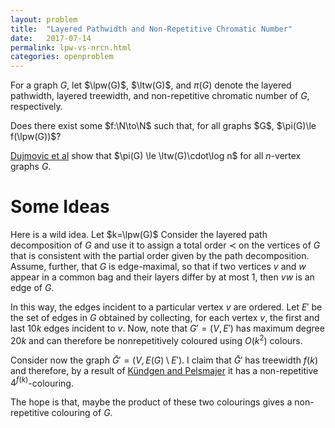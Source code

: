 ```yaml
---
layout: problem
title:  "Layered Pathwidth and Non-Repetitive Chromatic Number"
date:   2017-07-14
permalink: lpw-vs-nrcn.html
categories: openproblem
---
```

$\DeclareMathOperator{\lpw}{lpw}\DeclareMathOperator{\ltw}{ltw}$

For a graph $G$, let $\lpw(G)$, $\ltw(G)$, and $\pi(G)$ denote the layered pathwidth, layered treewidth, and non-repetitive chromatic number of $G$, respectively.

<div class="problem">
  Does there exist some $f:\N\to\N$ such that, for all graphs $G$, $\pi(G)\le f(\lpw(G))$?
</div>

[Dujmovic et al][dujmovic-ea] show that $\pi(G) \le \ltw(G)\cdot\log n$ for all $n$-vertex graphs $G$.

# Some Ideas

Here is a wild idea.  Let $k=\lpw(G)$  Consider the layered path decomposition of $G$ and use it to assign a total order $\prec$ on the vertices of $G$ that is consistent with the partial order given by the path decomposition.  Assume, further, that $G$ is edge-maximal, so that if two vertices $v$ and $w$ appear in a common bag and their layers differ by at most 1, then $vw$ is an edge of $G$.

In this way, the edges incident to a particular vertex $v$ are ordered. Let $E'$ be the set of edges in $G$ obtained by collecting, for each vertex $v$, the first and last $10k$ edges incident to $v$.  Now, note that $G'=(V,E')$ has maximum degree $20k$ and can therefore be nonrepetitively coloured using $O(k^2)$ colours.

Consider now the graph $\bar{G}'=(V,E(G)\setminus E')$.  I claim that $\bar{G}'$ has treewidth $f(k)$ and therefore, by a result of [K&uuml;ndgen and Pelsmajer][kundgen-pelsmajer] it has a non-repetitive $4^{f(k)}$-colouring.

The hope is that, maybe the product of these two colourings gives a non-repetitive colouring of $G$.


[dujmovic-ea]:http://www.combinatorics.org/ojs/index.php/eljc/article/view/v20i1p51
[kundgen-pelsmajer]:https://www.sciencedirect.com/science/article/pii/S0012365X0700667X?via%3Dihub
